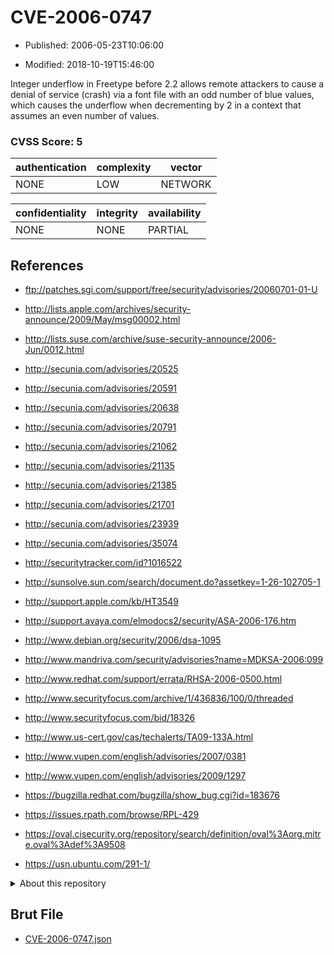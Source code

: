 # CVE-2006-0747

- Published: 2006-05-23T10:06:00

- Modified: 2018-10-19T15:46:00

Integer underflow in Freetype before 2.2 allows remote attackers to cause a denial of service (crash) via a font file with an odd number of blue values, which causes the underflow when decrementing by 2 in a context that assumes an even number of values.

### CVSS Score: **5**

| authentication | complexity | vector |
| --- | --- | --- |
| NONE | LOW | NETWORK |

| confidentiality | integrity | availability |
| --- | --- | --- |
| NONE | NONE | PARTIAL |

## References

* ftp://patches.sgi.com/support/free/security/advisories/20060701-01-U

* http://lists.apple.com/archives/security-announce/2009/May/msg00002.html

* http://lists.suse.com/archive/suse-security-announce/2006-Jun/0012.html

* http://secunia.com/advisories/20525

* http://secunia.com/advisories/20591

* http://secunia.com/advisories/20638

* http://secunia.com/advisories/20791

* http://secunia.com/advisories/21062

* http://secunia.com/advisories/21135

* http://secunia.com/advisories/21385

* http://secunia.com/advisories/21701

* http://secunia.com/advisories/23939

* http://secunia.com/advisories/35074

* http://securitytracker.com/id?1016522

* http://sunsolve.sun.com/search/document.do?assetkey=1-26-102705-1

* http://support.apple.com/kb/HT3549

* http://support.avaya.com/elmodocs2/security/ASA-2006-176.htm

* http://www.debian.org/security/2006/dsa-1095

* http://www.mandriva.com/security/advisories?name=MDKSA-2006:099

* http://www.redhat.com/support/errata/RHSA-2006-0500.html

* http://www.securityfocus.com/archive/1/436836/100/0/threaded

* http://www.securityfocus.com/bid/18326

* http://www.us-cert.gov/cas/techalerts/TA09-133A.html

* http://www.vupen.com/english/advisories/2007/0381

* http://www.vupen.com/english/advisories/2009/1297

* https://bugzilla.redhat.com/bugzilla/show_bug.cgi?id=183676

* https://issues.rpath.com/browse/RPL-429

* https://oval.cisecurity.org/repository/search/definition/oval%3Aorg.mitre.oval%3Adef%3A9508

* https://usn.ubuntu.com/291-1/

<details>
<summary>About this repository</summary> 

  This repository is part of the project [Live Hack CVE](https://github.com/Live-Hack-CVE). Main website can be found [www.live-hack.org](https://www.live-hack.org) 
  
  Made by [Sn0wAlice](https://github.com/Sn0wAlice) for the people that care about security and need to have a feed of the latest CVEs. Hope you enjoy it, don't forget to star the repo and follow me on [Twitter](https://twitter.com/Sn0wAlice) and [Github](https://github.com/Sn0wAlice). And that is my [personnal website](https://www.alice-snow.me/)

  - [Home Page](https://github.com/Live-Hack-CVE)
  - [Framework](https://github.com/Live-Hack-CVE/cve-framework)
  - [CVE database](https://github.com/Live-Hack-CVE/full_database)
  - [Changelog](https://github.com/Live-Hack-CVE/Changelog)
</details>

## Brut File

* [CVE-2006-0747.json](https://raw.githubusercontent.com/Live-Hack-CVE/full_database/main/cves/2006/CVE-2006-0747.json)

